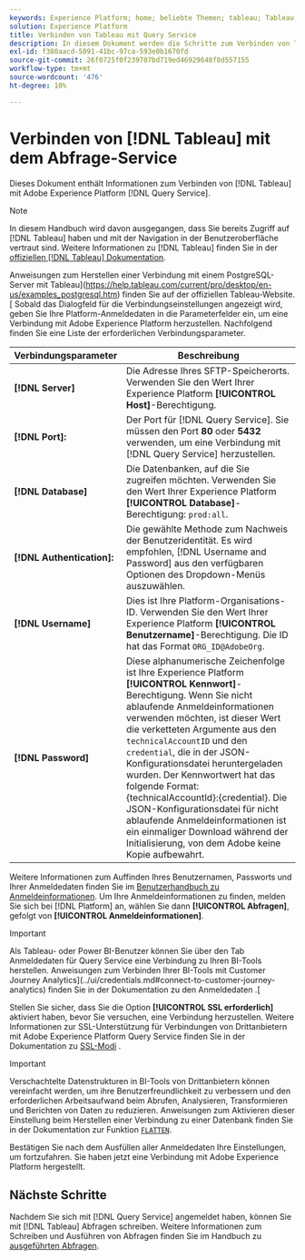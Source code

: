 ```yaml
---
keywords: Experience Platform; home; beliebte Themen; tableau; Tableau; Query Service; Query Service; Verbindung mit Query Service
solution: Experience Platform
title: Verbinden von Tableau mit Query Service
description: In diesem Dokument werden die Schritte zum Verbinden von Tableau mit Adobe Experience Platform Query Service beschrieben.
exl-id: f380aacd-5091-41bc-97ca-593e0b1670fd
source-git-commit: 26f0725f0f239707bd719ed46929648f8d557155
workflow-type: tm+mt
source-wordcount: '476'
ht-degree: 10%

---
```


# Verbinden von [!DNL Tableau] mit dem Abfrage-Service

Dieses Dokument enthält Informationen zum Verbinden von [!DNL Tableau] mit Adobe Experience Platform [!DNL Query Service].

>[!NOTE]
>
> In diesem Handbuch wird davon ausgegangen, dass Sie bereits Zugriff auf [!DNL Tableau] haben und mit der Navigation in der Benutzeroberfläche vertraut sind. Weitere Informationen zu [!DNL Tableau] finden Sie in der [offiziellen [!DNL Tableau] Dokumentation](https://help.tableau.com/current/pro/desktop/en-us/default.htm).

Anweisungen zum Herstellen einer Verbindung mit einem PostgreSQL-Server mit Tableau](https://help.tableau.com/current/pro/desktop/en-us/examples_postgresql.htm) finden Sie auf der offiziellen Tableau-Website. [ Sobald das Dialogfeld für die Verbindungseinstellungen angezeigt wird, geben Sie Ihre Platform-Anmeldedaten in die Parameterfelder ein, um eine Verbindung mit Adobe Experience Platform herzustellen. Nachfolgend finden Sie eine Liste der erforderlichen Verbindungsparameter.

| Verbindungsparameter | Beschreibung |
|---|---|
| **[!DNL Server]** | Die Adresse Ihres SFTP-Speicherorts. Verwenden Sie den Wert Ihrer Experience Platform **[!UICONTROL Host]**-Berechtigung. |
| **[!DNL Port]:** | Der Port für [!DNL Query Service]. Sie müssen den Port **80** oder **5432** verwenden, um eine Verbindung mit [!DNL Query Service] herzustellen. |
| **[!DNL Database]** | Die Datenbanken, auf die Sie zugreifen möchten. Verwenden Sie den Wert Ihrer Experience Platform **[!UICONTROL Database]**-Berechtigung: `prod:all`. |
| **[!DNL Authentication]:** | Die gewählte Methode zum Nachweis der Benutzeridentität. Es wird empfohlen, [!DNL Username and Password] aus den verfügbaren Optionen des Dropdown-Menüs auszuwählen. |
| **[!DNL Username]** | Dies ist Ihre Platform-Organisations-ID. Verwenden Sie den Wert Ihrer Experience Platform **[!UICONTROL Benutzername]**-Berechtigung. Die ID hat das Format `ORG_ID@AdobeOrg`. |
| **[!DNL Password]** | Diese alphanumerische Zeichenfolge ist Ihre Experience Platform **[!UICONTROL Kennwort]**-Berechtigung. Wenn Sie nicht ablaufende Anmeldeinformationen verwenden möchten, ist dieser Wert die verketteten Argumente aus den `technicalAccountID` und den `credential`, die in der JSON-Konfigurationsdatei heruntergeladen wurden. Der Kennwortwert hat das folgende Format: {technicalAccountId}:{credential}. Die JSON-Konfigurationsdatei für nicht ablaufende Anmeldeinformationen ist ein einmaliger Download während der Initialisierung, von dem Adobe keine Kopie aufbewahrt. |

Weitere Informationen zum Auffinden Ihres Benutzernamen, Passworts und Ihrer Anmeldedaten finden Sie im [Benutzerhandbuch zu Anmeldeinformationen](../ui/credentials.md). Um Ihre Anmeldeinformationen zu finden, melden Sie sich bei [!DNL Platform] an, wählen Sie dann **[!UICONTROL Abfragen]**, gefolgt von **[!UICONTROL Anmeldeinformationen]**.

>[!IMPORTANT]
>
>Als Tableau- oder Power BI-Benutzer können Sie über den Tab Anmeldedaten für Query Service eine Verbindung zu Ihren BI-Tools herstellen. Anweisungen zum Verbinden Ihrer BI-Tools mit Customer Journey Analytics](../ui/credentials.md#connect-to-customer-journey-analytics) finden Sie in der Dokumentation zu den Anmeldedaten .[

Stellen Sie sicher, dass Sie die Option **[!UICONTROL SSL erforderlich]** aktiviert haben, bevor Sie versuchen, eine Verbindung herzustellen. Weitere Informationen zur SSL-Unterstützung für Verbindungen von Drittanbietern mit Adobe Experience Platform Query Service finden Sie in der Dokumentation zu [SSL-Modi](./ssl-modes.md) .

>[!IMPORTANT]
>
>Verschachtelte Datenstrukturen in BI-Tools von Drittanbietern können vereinfacht werden, um ihre Benutzerfreundlichkeit zu verbessern und den erforderlichen Arbeitsaufwand beim Abrufen, Analysieren, Transformieren und Berichten von Daten zu reduzieren. Anweisungen zum Aktivieren dieser Einstellung beim Herstellen einer Verbindung zu einer Datenbank finden Sie in der Dokumentation zur Funktion [`FLATTEN`](../key-concepts/flatten-nested-data.md).

Bestätigen Sie nach dem Ausfüllen aller Anmeldedaten Ihre Einstellungen, um fortzufahren. Sie haben jetzt eine Verbindung mit Adobe Experience Platform hergestellt.

## Nächste Schritte

Nachdem Sie sich mit [!DNL Query Service] angemeldet haben, können Sie mit [!DNL Tableau] Abfragen schreiben. Weitere Informationen zum Schreiben und Ausführen von Abfragen finden Sie im Handbuch zu [ausgeführten Abfragen](../best-practices/writing-queries.md).
